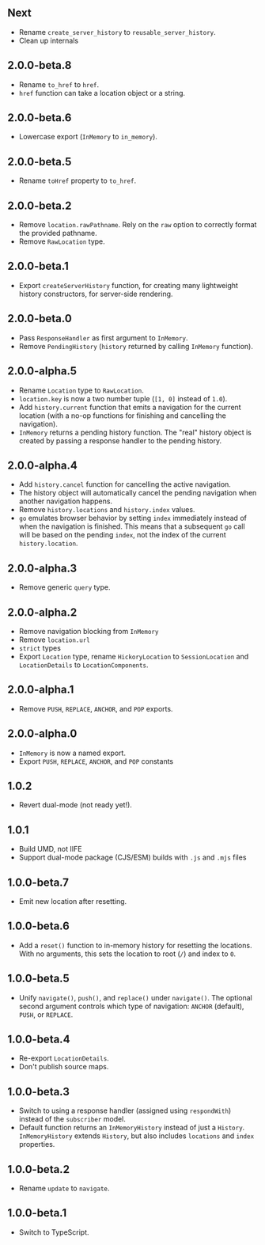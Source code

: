## Next

- Rename `create_server_history` to `reusable_server_history`.
- Clean up internals

## 2.0.0-beta.8

- Rename `to_href` to `href`.
- `href` function can take a location object or a string.

## 2.0.0-beta.6

- Lowercase export (`InMemory` to `in_memory`).

## 2.0.0-beta.5

- Rename `toHref` property to `to_href`.

## 2.0.0-beta.2

- Remove `location.rawPathname`. Rely on the `raw` option to correctly format the provided pathname.
- Remove `RawLocation` type.

## 2.0.0-beta.1

- Export `createServerHistory` function, for creating many lightweight history constructors, for server-side rendering.

## 2.0.0-beta.0

- Pass `ResponseHandler` as first argument to `InMemory`.
- Remove `PendingHistory` (`history` returned by calling `InMemory` function).

## 2.0.0-alpha.5

- Rename `Location` type to `RawLocation`.
- `location.key` is now a two number tuple (`[1, 0]` instead of `1.0`).
- Add `history.current` function that emits a navigation for the current location (with a no-op functions for finishing and cancelling the navigation).
- `InMemory` returns a pending history function. The "real" history object is created by passing a response handler to the pending history.

## 2.0.0-alpha.4

- Add `history.cancel` function for cancelling the active navigation.
- The history object will automatically cancel the pending navigation when another navigation happens.
- Remove `history.locations` and `history.index` values.
- `go` emulates browser behavior by setting `index` immediately instead of when the navigation is finished. This means that a subsequent `go` call will be based on the pending `index`, not the index of the current `history.location`.

## 2.0.0-alpha.3

- Remove generic `query` type.

## 2.0.0-alpha.2

- Remove navigation blocking from `InMemory`
- Remove `location.url`
- `strict` types
- Export `Location` type, rename `HickoryLocation` to `SessionLocation` and `LocationDetails` to `LocationComponents`.

## 2.0.0-alpha.1

- Remove `PUSH`, `REPLACE`, `ANCHOR`, and `POP` exports.

## 2.0.0-alpha.0

- `InMemory` is now a named export.
- Export `PUSH`, `REPLACE`, `ANCHOR`, and `POP` constants

## 1.0.2

- Revert dual-mode (not ready yet!).

## 1.0.1

- Build UMD, not IIFE
- Support dual-mode package (CJS/ESM) builds with `.js` and `.mjs` files

## 1.0.0-beta.7

- Emit new location after resetting.

## 1.0.0-beta.6

- Add a `reset()` function to in-memory history for resetting the locations. With no arguments, this sets the location to root (`/`) and index to `0`.

## 1.0.0-beta.5

- Unify `navigate()`, `push()`, and `replace()` under `navigate()`. The optional second argument controls which type of navigation: `ANCHOR` (default), `PUSH`, or `REPLACE`.

## 1.0.0-beta.4

- Re-export `LocationDetails`.
- Don't publish source maps.

## 1.0.0-beta.3

- Switch to using a response handler (assigned using `respondWith`) instead of the `subscriber` model.
- Default function returns an `InMemoryHistory` instead of just a `History`. `InMemoryHistory` extends `History`, but also includes `locations` and `index` properties.

## 1.0.0-beta.2

- Rename `update` to `navigate`.

## 1.0.0-beta.1

- Switch to TypeScript.
